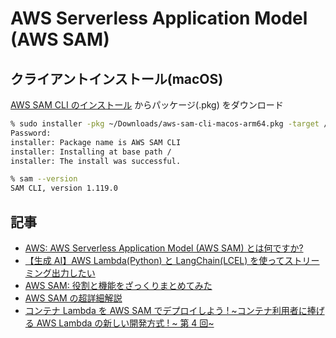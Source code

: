 # AWS Serverless Application Model (AWS SAM)

## クライアントインストール(macOS)

[AWS SAM CLI のインストール](https://docs.aws.amazon.com/ja_jp/serverless-application-model/latest/developerguide/install-sam-cli.html) からパッケージ(.pkg) をダウンロード

```bash
% sudo installer -pkg ~/Downloads/aws-sam-cli-macos-arm64.pkg -target /
Password:
installer: Package name is AWS SAM CLI
installer: Installing at base path /
installer: The install was successful.
```

```bash
% sam --version
SAM CLI, version 1.119.0
```

## 記事

- [AWS: AWS Serverless Application Model (AWS SAM) とは何ですか?](https://docs.aws.amazon.com/ja_jp/serverless-application-model/latest/developerguide/what-is-sam.html)
- [【生成 AI】AWS Lambda(Python) と LangChain(LCEL) を使ってストリーミング出力したい](https://blog.serverworks.co.jp/gen-ai-aws-lambda-streaming)
- [AWS SAM: 役割と機能をざっくりまとめてみた](https://qiita.com/Xyeer/items/f2cf6553d3e3a5e70778)
- [AWS SAM の超詳細解説](https://qiita.com/tech4anyone/items/7fc1e7118cf18c100093)
- [コンテナ Lambda を AWS SAM でデプロイしよう ! ~コンテナ利用者に捧げる AWS Lambda の新しい開発方式 ! ~ 第 4 回~](https://aws.amazon.com/jp/builders-flash/202107/new-lambda-container-development-4/)
